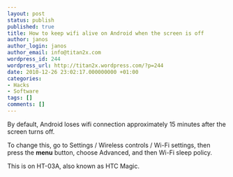 ```yaml
---
layout: post
status: publish
published: true
title: How to keep wifi alive on Android when the screen is off
author: janos
author_login: janos
author_email: info@titan2x.com
wordpress_id: 244
wordpress_url: http://titan2x.wordpress.com/?p=244
date: 2010-12-26 23:02:17.000000000 +01:00
categories:
- Hacks
- Software
tags: []
comments: []
---
```

By default, Android loses wifi connection approximately 15 minutes after the screen turns off.

To change this, go to Settings / Wireless controls / Wi-Fi settings, then press the <strong>menu</strong> button, choose Advanced, and then Wi-Fi sleep policy.

This is on HT-03A, also known as HTC Magic.
